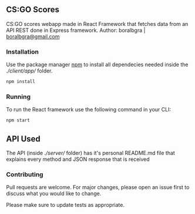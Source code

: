 ## CS:GO Scores 

CS:GO scores webapp made in React Framework that fetches data from an API REST done in Express framework.
Author: boralbgra | boralbgra@gmail.com<br/>


### Installation

Use the package manager [npm](https://www.npmjs.com/) to install all dependecies needed inside the _./client/app/_ folder.

```bash
npm install 
```

### Running

To run the React framework use the following command in your CLI:

```bash
npm start 
```

## API Used
The API (inside _./server/_ folder) has it's personal README.md file that explains every method and JSON response that is received

### Contributing
Pull requests are welcome. For major changes, please open an issue first to discuss what you would like to change.

Please make sure to update tests as appropriate.
